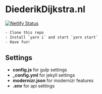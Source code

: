# DiederikDijkstra.nl

[![Netlify Status](https://api.netlify.com/api/v1/badges/fab2aa1a-c5cd-4806-998a-96404590f3cd/deploy-status)](https://app.netlify.com/sites/diederikdijkstra/deploys)

```html
- Clone this repo
- Install `yarn i` and start `yarn start`
- Have fun!
```

## Settings

- **config.js** for gulp settings
- **_config.yml** for jekyll settings
- **modernizr.json** for modernizr features
- **.env** for api settings
